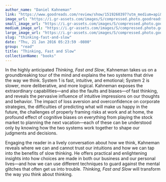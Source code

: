 ```yaml
---
author_name: "Daniel Kahneman"
link: "https://www.goodreads.com/review/show/1519260397?utm_medium=api&utm_source=rss"
image_url: "https://i.gr-assets.com/images/S/compressed.photo.goodreads.com/books/1317793965l/11468377._SX50_.jpg"
small_image_url: "https://i.gr-assets.com/images/S/compressed.photo.goodreads.com/books/1317793965l/11468377._SX50_.jpg"
medium_image_url: "https://i.gr-assets.com/images/S/compressed.photo.goodreads.com/books/1317793965l/11468377._SX98_.jpg"
large_image_url: "https://i.gr-assets.com/images/S/compressed.photo.goodreads.com/books/1317793965l/11468377.jpg"
slug: "thinking-fast-and-slow"
date: "Thu, 21 Jan 2016 05:23:59 -0800"
group: "read"
title: "Thinking, Fast and Slow"
collectionName: "books"
---
```

In the highly anticipated *Thinking, Fast and Slow*, Kahneman takes us on a groundbreaking tour of the mind and explains the two systems that drive the way we think. System 1 is fast, intuitive, and emotional; System 2 is slower, more deliberative, and more logical. Kahneman exposes the extraordinary capabilities—and also the faults and biases—of fast thinking, and reveals the pervasive influence of intuitive impressions on our thoughts and behavior. The impact of loss aversion and overconfidence on corporate strategies, the difficulties of predicting what will make us happy in the future, the challenges of properly framing risks at work and at home, the profound effect of cognitive biases on everything from playing the stock market to planning the next vacation—each of these can be understood only by knowing how the two systems work together to shape our judgments and decisions.  
  
Engaging the reader in a lively conversation about how we think, Kahneman reveals where we can and cannot trust our intuitions and how we can tap into the benefits of slow thinking. He offers practical and enlightening insights into how choices are made in both our business and our personal lives—and how we can use different techniques to guard against the mental glitches that often get us into trouble. *Thinking, Fast and Slow* will transform the way you think about thinking.